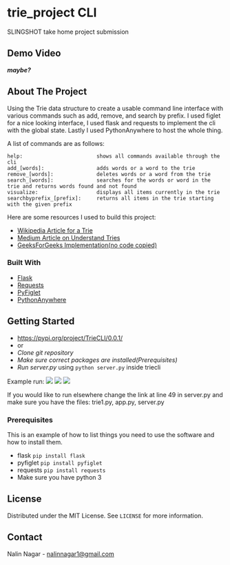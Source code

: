 # trie_project CLI
SLINGSHOT take home project submission


## Demo Video

***maybe?***

<!-- ABOUT THE PROJECT -->
## About The Project

Using the Trie data structure to create a usable command line interface with various commands such as add, remove, and search by prefix. I used figlet for a nice looking interface, I used flask and requests to implement the cli with the global state. Lastly I used PythonAnywhere to host the whole thing.

A list of commands are as follows:

    help:                        shows all commands available through the cli
    add_[words]:                 adds words or a word to the trie
    remove_[words]:              deletes words or a word from the trie
    search_[words]:              searches for the words or word in the trie and returns words found and not found
    visualize:                   displays all items currently in the trie
    searchbyprefix_[prefix]:     returns all items in the trie starting with the given prefix

Here are some resources I used to build this project:

* [Wikipedia Article for a Trie](https://en.wikipedia.org/wiki/Trie)
* [Medium Article on Understand Tries](https://medium.com/basecs/trying-to-understand-tries-3ec6bede0014)
* [GeeksForGeeks Implementation(no code copied)](https://www.geeksforgeeks.org/trie-insert-and-search/)


### Built With

* [Flask](https://flask.palletsprojects.com/)
* [Requests](https://docs.python-requests.org/)
* [PyFiglet](http://www.figlet.org/)
* [PythonAnywhere](https://https://www.pythonanywhere.com/)


<!-- GETTING STARTED -->
## Getting Started
* https://pypi.org/project/TrieCLI/0.0.1/
* or
* *Clone git repository*
* *Make sure correct packages are installed(Prerequisites)*
* *Run server.py* using ```python server.py``` inside triecli

Example run:
![](https://user-images.githubusercontent.com/36611240/138568591-3eb0883a-a874-4dbb-b2b9-545c535b6578.png)
![](https://user-images.githubusercontent.com/36611240/138568606-1ba74026-76e1-4a46-a9d1-281714dee749.png)
![](https://user-images.githubusercontent.com/36611240/138568673-68af66f5-7539-4285-8e38-e7d6a631474a.png)

If you would like to run elsewhere change the link at line 49 in server.py and make sure you have the files: trie1.py, app.py, server.py


### Prerequisites

This is an example of how to list things you need to use the software and how to install them.
* flask
  ```pip install flask```
* pyfiglet
  ```pip install pyfiglet```
* requests
  ```pip install requests```
* Make sure you have python 3
<!-- LICENSE -->
## License
Distributed under the MIT License. See `LICENSE` for more information.
<!-- CONTACT -->
## Contact
Nalin Nagar - nalinnagar1@gmail.com
